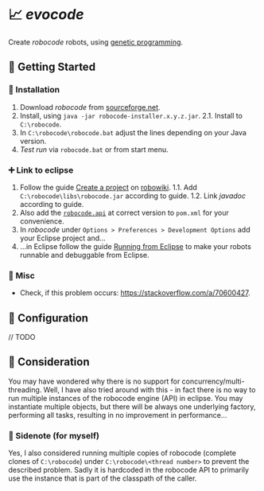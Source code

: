 # 📈 _evocode_
Create _robocode_ robots, using [genetic programming](https://en.wikipedia.org/wiki/Genetic_programming).

## 🚀 Getting Started
### 🚧 Installation
1. Download _robocode_ from [sourceforge.net](https://sourceforge.net/projects/robocode/files/robocode/).
2. Install, using `java -jar robocode-installer.x.y.z.jar`.
  2.1. Install to `C:\robocode`.
4. In `C:\robocode\robocode.bat` adjust the lines depending on your Java version.
5. _Test run_ via `robocode.bat` or from start menu.

### ➕ Link to eclipse
1. Follow the guide [Create a project](https://www.robowiki.net/wiki/Robocode/Eclipse/Create_a_Project) on [robowiki](https://www.robowiki.net).
  1.1. Add `C:\robocode\libs\robocode.jar` according to guide.
  1.2. Link _javadoc_ according to guide.
2. Also add the [`robocode.api`](https://mvnrepository.com/artifact/net.sf.robocode/robocode.api) at correct version to `pom.xml` for your convenience.
3. In _robocode_ under `Options > Preferences > Development Options` add your Eclipse project and...
4. ...in Eclipse follow the guide [Running from Eclipse](https://robowiki.net/wiki/Robocode/Eclipse/Running_from_Eclipse) to make your robots runnable and debuggable from Eclipse.

### 🐛 Misc
- Check, if this problem occurs: https://stackoverflow.com/a/70600427.

## 🔧 Configuration

// TODO

## 📝 Consideration
You may have wondered why there is no support for concurrency/multi-threading. Well, I have also tried around with this - in fact there is no way to run multiple instances of the robocode engine (API) in eclipse. You may instantiate multiple objects, but there will be always one underlying factory, performing all tasks, resulting in no improvement in performance...

### 📄 Sidenote (for myself)
Yes, I also considered running multiple copies of robocode (complete clones of `C:\robocode`) under `C:\robocode\<thread number>` to prevent the described problem. Sadly it is hardcoded in the robocode API to primarily use the instance that is part of the classpath of the caller.
